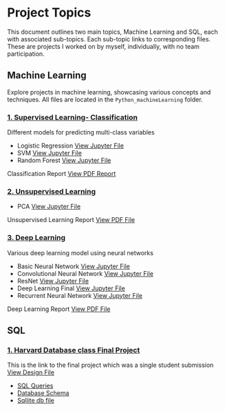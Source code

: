 # Project Topics

This document outlines two main topics, Machine Learning and SQL, each with associated sub-topics. Each sub-topic links to corresponding files. These are projects I worked on by myself, individually, with no team participation.

## Machine Learning

Explore projects in machine learning, showcasing various concepts and techniques. All files are located in the `Python_machineLearning` folder.



### <u>1. Supervised Learning- Classification</u>

Different models for predicting multi-class variables

- Logistic Regression [View Jupyter File](Python_machineLearning/capstone1_Classification/logistic_regression.ipynb)
- SVM [View Jupyter File](Python_machineLearning/capstone1_Classification/support_vector_machine.ipynb)
- Random Forest [View Jupyter File](Python_machineLearning/capstone1_Classification/random_forest.ipynb)

Classification Report [View PDF Report](Python_machineLearning/capstone1_Classification/classification_report.pdf)

### <u>2. Unsupervised Learning</u>

- PCA [View Jupyter File](Python_machineLearning/capstone3_Unsupervised_Learning/fashion_mnist_PCA_neural_network.ipynb)

Unsupervised Learning Report [View PDF File](Python_machineLearning/capstone3_Unsupervised_Learning/unsupervised_learning_report.pdf)

### <u>3. Deep Learning</u>

Various deep learning model using neural networks

- Basic Neural Network [View Jupyter File](Python_machineLearning/capstone2_Deep_Learning/basic_neural_network.ipynb)
- Convolutional Neural Network [View Jupyter File](Python_machineLearning/capstone2_Deep_Learning/convolutional_neural_network.ipynb)
- ResNet [View Jupyter File](Python_machineLearning/capstone2_Deep_Learning/resNet_neural_network.ipynb)
- Deep Learning Final [View Jupyter File](Python_machineLearning/capstone2_Deep_Learning/coursera_dl_final.ipynb)
- Recurrent Neural Network [View Jupyter File](Python_machineLearning/capstone2_Deep_Learning/recurrent_nn_test.ipynb)

Deep Learning Report [View PDF File](Python_machineLearning/capstone2_Deep_Learning/deep_learning_report.pdf)



## SQL


### <u>1. Harvard Database class Final Project</u>
This is the link to the final project which was a single student submission
[View Design File](SQL/harvard_ssp_final/DESIGN.md)
- [SQL Queries](SQL/harvard_ssp_final/queries.sql)
- [Database Schema](SQL/harvard_ssp_final/schema.sql)
- [Sqllite db file](SQL/harvard_ssp_final/project.db)
